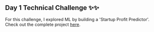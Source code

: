 ## Day 1 Technical Challenge ✨✨

For this challenge, I explored ML by building a 'Startup Profit Predictor'. Check out the complete project [here](https://github.com/Manasi2001/Startup-Profit-Predictor).
